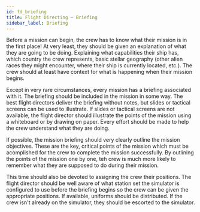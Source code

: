 ```yaml
---
id: fd_briefing
title: Flight Directing — Briefing
sidebar_label: Briefing
---
```


Before a mission can begin, the crew has to know what their mission is in the
first place! At very least, they should be given an explanation of what they are
going to be doing. Explaining what capabilities their ship has, which country
the crew represents, basic stellar geography (other alien races they might
encounter, where their ship is currently located, etc.). The crew should at
least have context for what is happening when their mission begins.

Except in very rare circumstances, every mission has a briefing associated with
it. The briefing should be included in the mission in some way. The best flight
directors deliver the briefing without notes, but slides or tactical screens can
be used to illustrate. If slides or tactical screens are not available, the
flight director should illustrate the points of the mission using a whiteboard
or by drawing on paper. Every effort should be made to help the crew understand
what they are doing.

If possible, the mission briefing should very clearly outline the mission
objectives. These are the key, critical points of the mission which must be
acomplished for the crew to complete the mission successfully. By outlining the
points of the mission one by one, teh crew is much more likely to remember what
they are supposed to do during their mission.

This time should also be devoted to assigning the crew their positions. The
flight director should be well aware of what station set the simulator is
configured to use before the briefing begins so the crew can be given the
appropriate positions. If available, uniforms should be distributed. If the crew
isn't already on the simulator, they should be escorted to the simulator.
